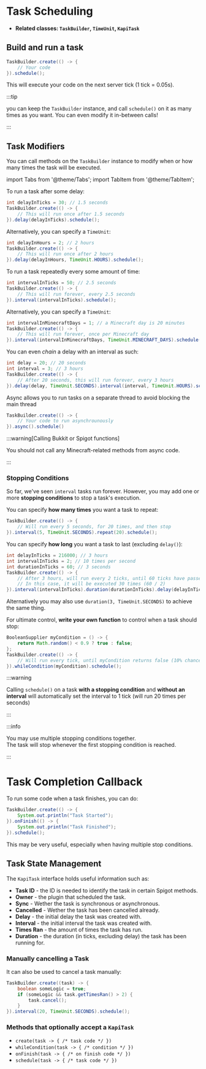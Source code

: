 # Task Scheduling

- **Related classes: `TaskBuilder`, `TimeUnit`, `KapiTask`**

## Build and run a task

```java
TaskBuilder.create(() -> {
    // Your code
}).schedule();
```

This will execute your code on the next server tick (1 tick = 0.05s).

:::tip

you can keep the `TaskBuilder` instance, and call `schedule()` on it as
many times as you want. You can even modify it in-between calls!

:::

## Task Modifiers

You can call methods on the `TaskBuilder` instance to modify when or how many times the task will be executed.

import Tabs from '@theme/Tabs';
import TabItem from '@theme/TabItem';

<Tabs>
<TabItem value="delay" label="Delay">

To run a task after some delay:

```java
int delayInTicks = 30; // 1.5 seconds
TaskBuilder.create(() -> {
    // This will run once after 1.5 seconds
}).delay(delayInTicks).schedule();
```

Alternatively, you can specify a `TimeUnit`:

```java
int delayInHours = 2; // 2 hours
TaskBuilder.create(() -> {
    // This will run once after 2 hours
}).delay(delayInHours, TimeUnit.HOURS).schedule();
```

</TabItem>
<TabItem value="interval" label="Interval">

To run a task repeatedly every some amount of time:

```java
int intervalInTicks = 50; // 2.5 seconds
TaskBuilder.create(() -> {
    // This will run forever, every 2.5 seconds
}).interval(intervalInTicks).schedule();
```

Alternatively, you can specify a `TimeUnit`:

```java
int intervalInMinecraftDays = 1; // a Minecraft day is 20 minutes
TaskBuilder.create(() -> {
    // This will run forever, once per Minecraft day
}).interval(intervalInMinecraftDays, TimeUnit.MINECRAFT_DAYS).schedule();
```

</TabItem>
<TabItem value="delay_interval" label="Delay and Interval">

You can even _chain_ a delay with an interval as such:

```java
int delay = 20; // 20 seconds
int interval = 3; // 3 hours
TaskBuilder.create(() -> {
    // After 20 seconds, this will run forever, every 3 hours
}).delay(delay, TimeUnit.SECONDS).interval(interval, TimeUnit.HOURS).schedule();
```

</TabItem>
<TabItem value="async" label="Async">

Async allows you to run tasks on a separate thread to avoid blocking the main thread

```java
TaskBuilder.create(() -> {
    // Your code to run asynchrounously
}).async().schedule()
```

:::warning[Calling Bukkit or Spigot functions]

You should not call any Minecraft-related methods from async code.

:::

</TabItem>
</Tabs>

### Stopping Conditions

So far, we've seen `interval` tasks run forever.
However, you may add one or more **stopping conditions** to stop a task's execution.

<Tabs>
<TabItem value="repeat" label="Repeat">

You can specify **how many times** you want a task to repeat:

```java
TaskBuilder.create(() -> {
    // Will run every 5 seconds, for 20 times, and then stop
}).interval(5, TimeUnit.SECONDS).repeat(20).schedule();
```

</TabItem>
<TabItem value="duration" label="Duration">

You can specify **how long** you want a task to last (excluding `delay()`):

```java
int delayInTicks = 216000; // 3 hours
int intervalInTicks = 2; // 10 times per second
int durationInTicks = 60; // 3 seconds
TaskBuilder.create(() -> {
    // After 3 hours, will run every 2 ticks, until 60 ticks have passed
    // In this case, it will be executed 30 times (60 / 2)
}).interval(intervalInTicks).duration(durationInTicks).delay(delayInTicks).schedule();
```

Alternatively you may also use `duration(3, TimeUnit.SECONDS)` to achieve the same thing.

</TabItem>
<TabItem value="condition" label="While Condition">

For ultimate control, **write your own function** to control when a task should stop:

```java
BooleanSupplier myCondition = () -> {
    return Math.random() < 0.9 ? true : false;
};
TaskBuilder.create(() -> {
    // Will run every tick, until myCondition returns false (10% chance to stop)
}).whileCondition(myCondition).schedule();
```

</TabItem>
</Tabs>

:::warning

Calling `schedule()` on a task **with a stopping condition** and **without an interval**
will automatically set the interval to 1 tick (will run 20 times per seconds)

:::

:::info

You may use multiple stopping conditions together.  
The task will stop whenever the first stopping condition is reached.

:::

# Task Completion Callback

To run some code when a task finishes, you can do:

```java
TaskBuilder.create(() -> {
    System.out.println("Task Started");
}).onFinish(() -> {
    System.out.println("Task Finished");
}).schedule();
```

This may be very useful, especially when having multiple stop conditions.

## Task State Management

The `KapiTask` interface holds useful information such as:
- **Task ID** - the ID is needed to identify the task in certain Spigot methods.
- **Owner** - the plugin that scheduled the task.
- **Sync** - Wether the task is synchronous or asynchronous.
- **Cancelled** - Wether the task has been cancelled already.
- **Delay** - the initial delay the task was created with.
- **Interval** - the initial interval the task was created with.
- **Times Ran** - the amount of times the task has run.
- **Duration** - the duration (in ticks, excluding delay) the task has been running for.

### Manually cancelling a Task

It can also be used to cancel a task manually:

```java
TaskBuilder.create((task) -> {
    boolean someLogic = true;
    if (someLogic && task.getTimesRan() > 2) {
        task.cancel();
    }
}).interval(20, TimeUnit.SECONDS).schedule();
```

### Methods that optionally accept a `KapiTask`

- `create(task -> { /* task code */ })`
- `whileCondition(task -> { /* condition */ })`
- `onFinish(task -> { /* on finish code */ })`
- `schedule(task -> { /* task code */ })`

